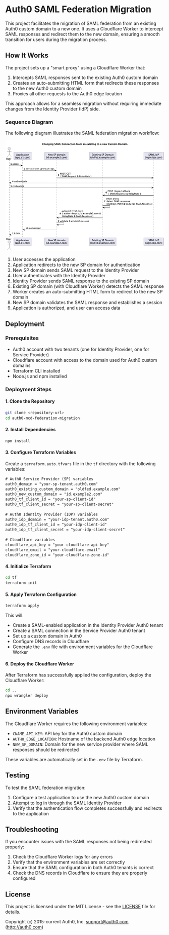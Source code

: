 # Auth0 SAML Federation Migration

This project facilitates the migration of SAML federation from an existing Auth0 custom domain to a new one. It uses a Cloudflare Worker to intercept SAML responses and redirect them to the new domain, ensuring a smooth transition for users during the migration process.

## How It Works

The project sets up a "smart proxy" using a Cloudflare Worker that:

1. Intercepts SAML responses sent to the existing Auth0 custom domain
2. Creates an auto-submitting HTML form that redirects these responses to the new Auth0 custom domain
3. Proxies all other requests to the Auth0 edge location

This approach allows for a seamless migration without requiring immediate changes from the Identity Provider (IdP) side.

### Sequence Diagram

The following diagram illustrates the SAML federation migration workflow:

![SAML Migration Workflow](sequence/saml-migration.png)

1. User accesses the application
2. Application redirects to the new SP domain for authentication
3. New SP domain sends SAML request to the Identity Provider
4. User authenticates with the Identity Provider
5. Identity Provider sends SAML response to the existing SP domain
6. Existing SP domain (with Cloudflare Worker) detects the SAML response
7. Worker creates an auto-submitting HTML form to redirect to the new SP domain
8. New SP domain validates the SAML response and establishes a session
9. Application is authorized, and user can access data

## Deployment

### Prerequisites

- Auth0 account with two tenants (one for Identity Provider, one for Service Provider)
- Cloudflare account with access to the domain used for Auth0 custom domains
- Terraform CLI installed
- Node.js and npm installed

### Deployment Steps

#### 1. Clone the Repository

```bash
git clone <repository-url>
cd auth0-mcd-federation-migration
```

#### 2. Install Dependencies

```bash
npm install
```

#### 3. Configure Terraform Variables

Create a `terraform.auto.tfvars` file in the `tf` directory with the following variables:

```hcl
# Auth0 Service Provider (SP) variables
auth0_domain = "your-sp-tenant.auth0.com"
auth0_existing_custom_domain = "oldfed.example.com"
auth0_new_custom_domain = "id.example2.com"
auth0_tf_client_id = "your-sp-client-id"
auth0_tf_client_secret = "your-sp-client-secret"

# Auth0 Identity Provider (IDP) variables
auth0_idp_domain = "your-idp-tenant.auth0.com"
auth0_idp_tf_client_id = "your-idp-client-id"
auth0_idp_tf_client_secret = "your-idp-client-secret"

# Cloudflare variables
cloudflare_api_key = "your-cloudflare-api-key"
cloudflare_email = "your-cloudflare-email"
cloudflare_zone_id = "your-cloudflare-zone-id"
```

#### 4. Initialize Terraform

```bash
cd tf
terraform init
```

#### 5. Apply Terraform Configuration

```bash
terraform apply
```

This will:

- Create a SAML-enabled application in the Identity Provider Auth0 tenant
- Create a SAML connection in the Service Provider Auth0 tenant
- Set up a custom domain in Auth0
- Configure DNS records in Cloudflare
- Generate the `.env` file with environment variables for the Cloudflare Worker

#### 6. Deploy the Cloudflare Worker

After Terraform has successfully applied the configuration, deploy the Cloudflare Worker:

```bash
cd ..
npx wrangler deploy
```

## Environment Variables

The Cloudflare Worker requires the following environment variables:

- `CNAME_API_KEY`: API key for the Auth0 custom domain
- `AUTH0_EDGE_LOCATION`: Hostname of the backend Auth0 edge location
- `NEW_SP_DOMAIN`: Domain for the new service provider where SAML responses should be redirected

These variables are automatically set in the `.env` file by Terraform.

## Testing

To test the SAML federation migration:

1. Configure a test application to use the new Auth0 custom domain
2. Attempt to log in through the SAML Identity Provider
3. Verify that the authentication flow completes successfully and redirects to the application

## Troubleshooting

If you encounter issues with the SAML responses not being redirected properly:

1. Check the Cloudflare Worker logs for any errors
2. Verify that the environment variables are set correctly
3. Ensure that the SAML configuration in both Auth0 tenants is correct
4. Check the DNS records in Cloudflare to ensure they are properly configured

## License

This project is licensed under the MIT License - see the [LICENSE](LICENSE) file for details.

Copyright (c) 2015-current Auth0, Inc. <support@auth0.com> (http://auth0.com)
